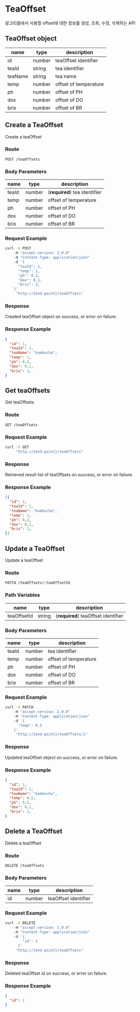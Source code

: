 # TeaOffset
알고리즘에서 사용할 offset에 대한 정보를 생성, 조회, 수정, 삭제하는 API

## TeaOffset object
| name | type | description |
| --- | --- | --- |
| id | number | teaOffset identifier |
| teaId | string | tea identifier |
| teaName | string | tea name |
| temp | number | offset of temperature |
| ph | number | offset of PH |
| dox | number | offset of DO |
| brix | number | offset of BR |

## Create a TeaOffset
Create a teaOffset

### Route
`POST /teaOffsets`

### Body Parameters
| name | type | description |
| --- | --- | --- |
| teaId | number | (**required**) tea identifier |
| temp | number | offset of temperature |
| ph | number | offset of PH |
| dox | number | offset of DO |
| brix | number | offset of BR |

### Request Example
```sh
curl -X POST
    -H "accept-version: 2.0.0"
    -H "Content-Type: application/json"
    -d '{
      "teaId": 1,
      "temp": 1,
      "ph": 0.2,
      "dox": 0.1,
      "brix": 2,
    }'
     "http://{end-point}/teaOffsets"
```

### Response
Created teaOffset object on success, or error on failure.

### Response Example
``` json
{
  "id": 1,
  "teaId": 1,
  "teaName": "kombucha",
  "temp": 1,
  "ph": 0.2,
  "dox": 0.1,
  "brix": 2,
}
```

## Get teaOffsets
Get teaOffsets

### Route
`GET /teaOffsets`

### Request Example
```sh
curl -X GET
     "http://{end-point}/teaOffsets"
```

### Response
Retrieved result list of teaOffsets on success, or error on failure.

### Response Example
``` json
[{
  "id": 1,
  "teaId": 1,
  "teaName": "kombucha",
  "temp": 1,
  "ph": 0.2,
  "dox": 0.1,
  "brix": 2,
}]
```

## Update a TeaOffset
Update a teaOffset

### Route
`PATCH /teaOffsets/:teaOffsetId`

### Path Variables
| name | type | description |
| --- | --- | --- |
| teaOffsetId | string | (**required**) teaOffset identifier |

### Body Parameters
| name | type | description |
| --- | --- | --- |
| teaId | number | tea identifier |
| temp | number | offset of temperature |
| ph | number | offset of PH |
| dox | number | offset of DO |
| brix | number | offset of BR |

### Request Example
```sh
curl -X PATCH
    -H "accept-version: 2.0.0"
    -H "Content-Type: application/json"
    -d '{
      "temp": 0.5
    }'
     "http://{end-point}/teaOffsets/1"
```

### Response
Updated teaOffset object on success, or error on failure.

### Response Example
``` json
{
  "id": 1,
  "teaId": 1,
  "teaName": "kombucha",
  "temp": 0.5,
  "ph": 0.2,
  "dox": 0.1,
  "brix": 2,
}
```

## Delete a TeaOffset
Delete a teaOffset

### Route
`DELETE /teaOffsets`

### Body Parameters
| name | type | description |
| --- | --- | --- |
| id | number | teaOffset identifier |

### Request Example
```sh
curl -X DELETE
    -H "accept-version: 2.0.0"
    -H "Content-Type: application/json"
    -d '{
        "id": 1
      }'
     "http://{end-point}/teaOffsets"
```

### Response
Deleted teaOffset id on success, or error on failure.

### Response Example
``` json
{
  "id": 1
}
```
